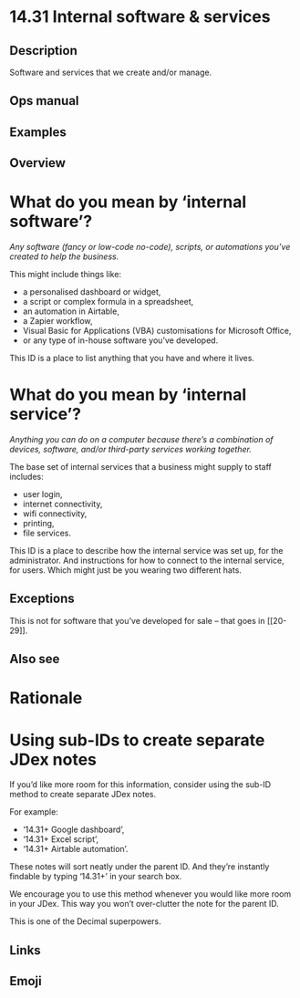 # 14.31 Internal software & services

## Description

Software and services that we create and/or manage.

## Ops manual

## Examples

## Overview

# What do you mean by ‘internal software’?

_Any software (fancy or low-code no-code), scripts, or automations you’ve created to help the business._

This might include things like:

- a personalised dashboard or widget,
- a script or complex formula in a spreadsheet,
- an automation in Airtable,
- a Zapier workflow,
- Visual Basic for Applications (VBA) customisations for Microsoft Office,
- or any type of in-house software you’ve developed.

This ID is a place to list anything that you have and where it lives.

# What do you mean by ‘internal service’?

_Anything you can do on a computer because there’s a combination of devices, software, and/or third-party services working together._

The base set of internal services that a business might supply to staff includes:

- user login,
- internet connectivity,
- wifi connectivity,
- printing,
- file services.

This ID is a place to describe how the internal service was set up, for the administrator. And instructions for how to connect to the internal service, for users. Which might just be you wearing two different hats.

## Exceptions

This is not for software that you’ve developed for sale – that goes in [[20-29]].

## Also see

# Rationale


# Using sub-IDs to create separate JDex notes

If you’d like more room for this information, consider using the sub-ID method to create separate JDex notes.

For example:

- ‘14.31+ Google dashboard’,
- ‘14.31+ Excel script’,
- ‘14.31+ Airtable automation’.

These notes will sort neatly under the parent ID. And they’re instantly findable by typing ‘14.31+’ in your search box.

We encourage you to use this method whenever you would like more room in your JDex. This way you won’t over-clutter the note for the parent ID.

This is one of the Decimal superpowers.

## Links

## Emoji
